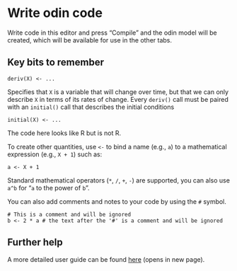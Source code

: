 # Write odin code

Write code in this editor and press “Compile” and the odin model will be created, which will be available for use in the other tabs.

## Key bits to remember
```
deriv(X) <- ...
```

Specifies that `X` is a variable that will change over time, but that we can only describe `X` in terms of its rates of 
change. Every `deriv()` call must be paired with an `initial()` call that describes the initial conditions
```
initial(X) <- ...
```
The code here looks like R but is not R.

To create other quantities, use `<-` to bind a name (e.g., `a`) to a mathematical expression (e.g., `X + 1`) such as:
```
a <- X + 1
```
Standard mathematical operators (`*`, `/`, `+`, `-`) are supported, you can also use `a^b` for “`a` to the power of `b`”.

You can also add comments and notes to your code by using the `#` symbol.
```
# This is a comment and will be ignored
b <- 2 * a # the text after the '#' is a comment and will be ignored
```

## Further help
A more detailed user guide can be found [here](https://mrc-ide.github.io/infectiousdiseasemodels-2019/guide/) (opens in new page).
